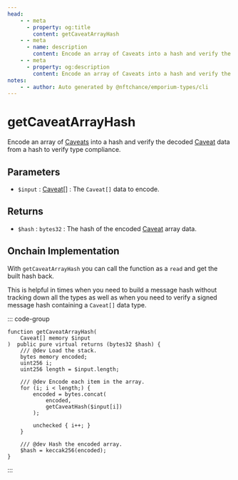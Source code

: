 ```yaml
---
head:
    - - meta
      - property: og:title
        content: getCaveatArrayHash
    - - meta
      - name: description
        content: Encode an array of Caveats into a hash and verify the decoded data to verify type compliance.
    - - meta
      - property: og:description
        content: Encode an array of Caveats into a hash and verify the decoded data to verify type compliance.
notes:
    - - author: Auto generated by @nftchance/emporium-types/cli
---
```


# getCaveatArrayHash

Encode an array of [Caveats](/generated/base-types/Caveat) into a hash and verify the decoded [Caveat](/generated/base-types/Caveat) data from a hash to verify type compliance.

## Parameters

- `$input` : [Caveat[]](/generated/base-types/Caveat) : The `Caveat[]` data to encode.

## Returns

- `$hash` : `bytes32` : The hash of the encoded [Caveat](/generated/base-types/Caveat) array data.

## Onchain Implementation

With `getCaveatArrayHash` you can call the function as a `read` and get the built hash back. 
    
This is helpful in times when you need to build a message hash without tracking down all the types as well as when you need to verify a signed message hash containing a `Caveat[]` data type.

::: code-group

``` solidity [Types.sol:getCaveatArrayHash]
function getCaveatArrayHash(
	Caveat[] memory $input
)  public pure virtual returns (bytes32 $hash) {
	/// @dev Load the stack.
	bytes memory encoded;
	uint256 i;
	uint256 length = $input.length;

	/// @dev Encode each item in the array.
	for (i; i < length;) {
		encoded = bytes.concat(
			encoded,
			getCaveatHash($input[i])
		);

		unchecked { i++; }
	}
	
	/// @dev Hash the encoded array.
	$hash = keccak256(encoded);
}
``` 

:::